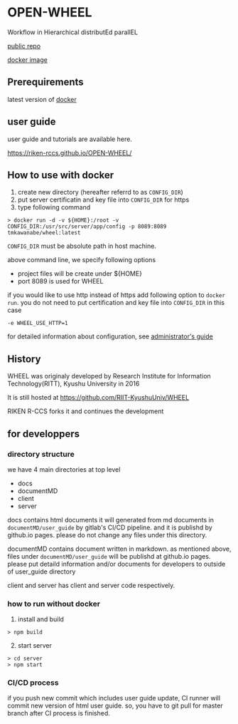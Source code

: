 # OPEN-WHEEL
Workflow in Hierarchical distributEd parallEL

[public repo](https://github.com/RIKEN-RCCS/OPEN-WHEEL)

[docker image](https://hub.docker.com/r/tmkawanabe/wheel)

## Prerequirements
latest version of [docker](https://www.docker.com/)

## user guide
user guide and tutorials are available here.

https://riken-rccs.github.io/OPEN-WHEEL/

## How to use with docker
1. create new directory (hereafter referrd to as `CONFIG_DIR`)
2. put server certificatin and key file into `CONFIG_DIR` for https
3. type following command

```
> docker run -d -v ${HOME}:/root -v CONFIG_DIR:/usr/src/server/app/config -p 8089:8089 tmkawanabe/wheel:latest
```

`CONFIG_DIR` must be absolute path in host machine.

above command line, we specify following options

- project files will be create under ${HOME}
- port 8089 is used for WHEEL

if you would like to use http instead of https add following option to `docker run`.
you do not need to put certification and key file into `CONFIG_DIR` in this case

```
-e WHEEL_USE_HTTP=1
```

for detailed information about configuration, see [administrator's guide](./documentMD/AdminGuide.md)

## History
WHEEL was originaly developed by Research Institute for Information Technology(RITT), Kyushu University in 2016

It is still hosted at https://github.com/RIIT-KyushuUniv/WHEEL

RIKEN R-CCS forks it and continues the development


## for developpers
### directory structure
we have 4 main directories at top level

- docs
- documentMD
- client
- server

docs contains html documents it will generated from md documents in `documentMD/user_guide` by gitlab's CI/CD pipeline.
and it is publishd by github.io pages. please do not change any files under this directory.

documentMD contains document written in markdown. as mentioned above, files under `documentMD/user_guide`
will be publishd at github.io pages. please put detaild information and/or documents for developers
to outside of user\_guide directory

client and server has client and server code respectively.

### how to run without docker
1. install and build
```
> npm build
```
2. start server
```
> cd server
> npm start
```

### CI/CD process
if you push new commit which includes user guide update,
CI runner will commit new version of html user guide.
so, you have to git pull for master branch after CI process is finished.
